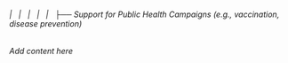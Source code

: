 ###### |   |   |   |   |   ├── Support for Public Health Campaigns (e.g., vaccination, disease prevention)

*Add content here*